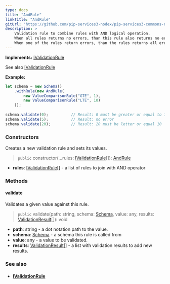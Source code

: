 ```yaml
---
type: docs
title: "AndRule"
linkTitle: "AndRule"
gitUrl: "https://github.com/pip-services3-nodex/pip-services3-commons-nodex"
description: >
    Validation rule to combine rules with AND logical operation.
    When all rules returns no errors, than this rule also returns no errors.
    When one of the rules return errors, than the rules returns all errors.
---
```


**Implements:** [IValidationRule](../ivalidation_rule)

See also [IValidationRule](../ivalidation_rule)

**Example:** 
```typescript
let schema = new Schema()
    .withRule(new AndRule(
        new ValueComparisonRule("GTE", 1),
        new ValueComparisonRule("LTE", 10)
    ));
    
schema.validate(0);          // Result: 0 must be greater or equal to 1
schema.validate(5);          // Result: no error
schema.validate(20);         // Result: 20 must be letter or equal 10

```

### Constructors
Creates a new validation rule and sets its values.

> `public` constructor(...rules: [IValidationRule](../ivalidation_rule)[]): [AndRule]()

- **rules**: [IValidationRule](../ivalidation_rule)[] - a list of rules to join with AND operator

### Methods

#### validate
Validates a given value against this rule.

> `public` validate(path: string, schema: [Schema](../schema), value: any, results: [ValidationResult](../validation_result)[]): void

- **path**: string - a dot notation path to the value.
- **schema**: [Schema](../schema) - a schema this rule is called from
- **value**: any - a value to be validated.
- **results**: [ValidationResult](../validation_result)[] - a list with validation results to add new results.



### See also
- #### [IValidationRule](../ivalidation_rule)
